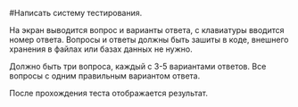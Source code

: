 #Написать систему тестирования.

На экран выводится вопрос и варианты ответа, с клавиатуры вводится номер ответа.
Вопросы и ответы должны быть зашиты в коде, внешнего хранения в файлах или базах данных не нужно.

Должно быть три вопроса, каждый с 3-5 вариантами ответов.
Все вопросы с одним правильным вариантом ответа.

После прохождения теста отображается результат.